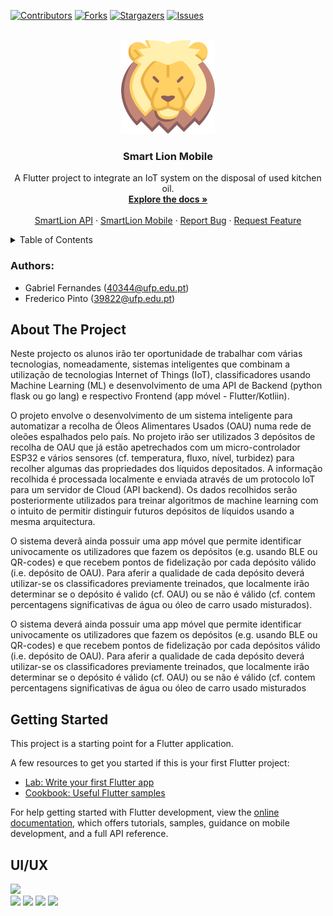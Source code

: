 <div id="top"></div>

<!-- PROJECT SHIELDS -->
<!--
*** I'm using markdown "reference style" links for readability.
*** Reference links are enclosed in brackets [ ] instead of parentheses ( ).
*** See the bottom of this document for the declaration of the reference variables
*** for contributors-url, forks-url, etc. This is an optional, concise syntax you may use.
*** https://www.markdownguide.org/basic-syntax/#reference-style-links
-->
[![Contributors][contributors-shield]][contributors-url]
[![Forks][forks-shield]][forks-url]
[![Stargazers][stars-shield]][stars-url]
[![Issues][issues-shield]][issues-url]



<!-- PROJECT LOGO -->
<br />
<div align="center">
  <a href="https://github.com/fredmnpinto/smart_lion_mobile">
    <img src="assets/images/smart-lion.jpg" alt="Logo" width="150" height="150">
  </a>

  <h3 align="center">Smart Lion Mobile</h3>

  <p align="center">
    A Flutter project to integrate an IoT system on the disposal of used kitchen oil.
    <br />
    <a href="https://github.com/fredmnpinto/smart_lion_mobile"><strong>Explore the docs »</strong></a>
    <br />
    <br />
    <a href="https://github.com/21F0rc3/sl-api/">SmartLion API</a>
    ·
    <a href="https://github.com/fredmnpinto/smart_lion_mobile/">SmartLion Mobile</a>
    ·
    <a href="https://github.com/fredmnpinto/smart_lion_mobile/issues">Report Bug</a>
    ·
    <a href="https://github.com/fredmnpinto/smart_lion_mobile/issues">Request Feature</a>
  </p>
</div>



<!-- TABLE OF CONTENTS -->
<details>
  <summary>Table of Contents</summary>
  <ol>
    <li>
      <a href="#authors">Authors</a>
    </li>
    <li>
      <a href="#about-the-project">About The Project</a>
    </li>
    <li>
      <a href="#getting-started">Getting Started</a>
    </li>
    <li><a href="#uiux">UI/UX</a></li>
  </ol>
</details>


### Authors:
- Gabriel Fernandes (40344@ufp.edu.pt)
- Frederico Pinto (39822@ufp.edu.pt)
  
## About The Project

Neste  projecto  os  alunos  irão  ter  oportunidade  de  trabalhar  com  várias  tecnologias, nomeadamente, sistemas inteligentes que combinam a utilização de tecnologias Internet of Things (IoT), classificadores usando Machine Learning (ML) e desenvolvimento de uma API de Backend (python flask ou go lang) e respectivo Frontend (app móvel - Flutter/Kotliin). 

O projeto envolve o desenvolvimento de um sistema inteligente para automatizar a recolha de Óleos Alimentares Usados (OAU) numa rede de oleões espalhados pelo país. No projeto irão ser utilizados 3 depósitos de recolha de OAU que já estão apetrechados com um micro-controlador ESP32 e vários sensores (cf. temperatura, fluxo, nível, turbidez) para recolher algumas das propriedades dos líquidos depositados. A informação recolhida é processada localmente e enviada através de um protocolo IoT para um servidor de Cloud (API backend). Os dados recolhidos serão posteriormente utilizados para treinar algoritmos de machine learning com o intuito de permitir distinguir futuros depósitos de líquidos usando a mesma arquitectura.

O sistema deverã ainda possuir uma app móvel que permite identificar univocamente os utilizadores que fazem os depósitos (e.g. usando BLE ou QR-codes) e que recebem pontos de fidelização por cada depósito válido (i.e. depósito de OAU). Para aferir a qualidade de cada depósito deverá utilizar-se os classificadores previamente treinados, que localmente irão determinar se o depósito é valido (cf. OAU) ou se não é válido (cf. contem percentagens significativas de água ou óleo de carro usado misturados).

O  sistema  deverá  ainda  possuir  uma  app  móvel  que  permite  identificar univocamente os utilizadores que fazem os depósitos (e.g. usando BLE ou QR-codes) e que recebem pontos de fidelização por cada depósitos válido (i.e. depósito de OAU). Para aferir  a  qualidade  de  cada  depósito  deverá  utilizar-se  os  classificadores  previamente treinados, que localmente irão determinar se o depósito é válido (cf. OAU) ou se não é válido (cf. contem percentagens significativas de água ou óleo de carro usado misturados 

## Getting Started

This project is a starting point for a Flutter application.

A few resources to get you started if this is your first Flutter project:

- [Lab: Write your first Flutter app](https://docs.flutter.dev/get-started/codelab)
- [Cookbook: Useful Flutter samples](https://docs.flutter.dev/cookbook)

For help getting started with Flutter development, view the
[online documentation](https://docs.flutter.dev/), which offers tutorials,
samples, guidance on mobile development, and a full API reference.

## UI/UX

<image src="https://user-images.githubusercontent.com/57480698/168495230-5c2113d9-2c00-43bf-9708-b8681b0dd9dd.gif" width=200>
<div>
<image src="https://user-images.githubusercontent.com/57480698/168495652-e8bfea55-7f46-4009-9de4-ef4c123f98da.jpg" width=200>
<image src="https://user-images.githubusercontent.com/57480698/168495655-cb06163e-c616-491f-b39e-27d3ba38ddfc.jpg" width=200>
<image src="https://user-images.githubusercontent.com/57480698/168495658-001fb368-6818-4ce8-982f-a82ba2da8875.jpg" width=200>
<image src="https://user-images.githubusercontent.com/57480698/168495662-ad7e2358-7ae7-459f-be5e-9e639eb3a2b5.jpg" width=200>
</div>

<!-- MARKDOWN LINKS & IMAGES -->
<!-- https://www.markdownguide.org/basic-syntax/#reference-style-links -->
[contributors-shield]: https://img.shields.io/github/contributors/fredmnpinto/smart_lion_mobile?style=for-the-badge
[contributors-url]: https://github.com/fredmnpinto/smart_lion_mobile/graphs/contributors
[forks-shield]: https://img.shields.io/github/forks/fredmnpinto/smart_lion_mobile?style=for-the-badge
[forks-url]: https://github.com/fredmnpinto/smart_lion_mobile/network/members
[stars-shield]: https://img.shields.io/github/stars/fredmnpinto/smart_lion_mobile?style=for-the-badge
[stars-url]: https://github.com/fredmnpinto/smart_lion_mobile/stargazers
[issues-shield]: https://img.shields.io/github/issues/fredmnpinto/smart_lion_mobile?style=for-the-badge
[issues-url]: https://github.com/fredmnpinto/smart_lion_mobile/issues
